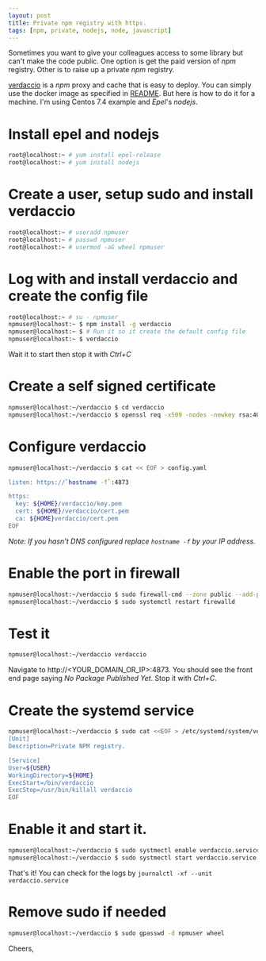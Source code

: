 ```yaml
---
layout: post
title: Private npm registry with https.
tags: [npm, private, nodejs, node, javascript]
---
```


Sometimes you want to give your colleagues access to some library but can't make
the code public. One option is get the paid version of _npm_ registry. Other is to
raise up a private _npm_ registry.

[verdaccio](http://www.verdaccio.org) is a _npm_ proxy and cache that is easy to
deploy. You can simply use the docker image as specified in
[README](https://github.com/verdaccio/verdaccio/#running-verdaccio-using-docker).
But here is how to do it for a machine. I'm using Centos 7.4 example and
_Epel_'s _nodejs_. 

# Install epel and nodejs

```bash
root@localhost:~ # yum install epel-release
root@localhost:~ # yum install nodejs
```

# Create a user, setup sudo and install verdaccio

```bash
root@localhost:~ # useradd npmuser
root@localhost:~ # passwd npmuser
root@localhost:~ # usermod -aG wheel npmuser
```

# Log with and install verdaccio and create the config file

```bash
root@localhost:~ # su - npmuser
npmuser@localhost:~ $ npm install -g verdaccio
npmuser@localhost:~ $ # Run it so it create the default config file
npmuser@localhost:~ $ verdaccio
```

Wait it to start then stop it with _Ctrl+C_

# Create a self signed certificate

```bash
npmuser@localhost:~/verdaccio $ cd verdaccio
npmuser@localhost:~/verdaccio $ openssl req -x509 -nodes -newkey rsa:4096 -keyout key.pem -out cert.pem -days 365 -batch
```

# Configure verdaccio

```bash
npmuser@localhost:~/verdaccio $ cat << EOF > config.yaml

listen: https://`hostname -f`:4873

https:
  key: ${HOME}/verdaccio/key.pem
  cert: ${HOME}/verdaccio/cert.pem
  ca: ${HOME}verdaccio/cert.pem
EOF
```

_Note: If you hasn't DNS configured replace ``hostname -f`` by your IP address._

# Enable the port in firewall

```bash
npmuser@localhost:~/verdaccio $ sudo firewall-cmd --zone public --add-port=4873/tcp --permanent
npmuser@localhost:~/verdaccio $ sudo systemctl restart firewalld
```

# Test it

```bash
npmuser@localhost:~/verdaccio verdaccio
```

Navigate to http://<YOUR_DOMAIN_OR_IP>:4873. You should see the front end page
saying _No Package Published Yet_. Stop it with _Ctrl+C_.

# Create the systemd service

```bash
npmuser@localhost:~/verdaccio $ sudo cat <<EOF > /etc/systemd/system/verdaccio.service
[Unit]
Description=Private NPM registry.

[Service]
User=${USER}
WorkingDirectory=${HOME}
ExecStart=/bin/verdaccio
ExecStop=/usr/bin/killall verdaccio
EOF
```

# Enable it and start it.

```bash
npmuser@localhost:~/verdaccio $ sudo systmectl enable verdaccio.service
npmuser@localhost:~/verdaccio $ sudo systmectl start verdaccio.service
```

That's it! You can check for the logs by `journalctl -xf --unit
verdaccio.service`

# Remove sudo if needed

```bash
npmuser@localhost:~/verdaccio $ sudo gpasswd -d npmuser wheel
```

Cheers,
